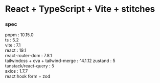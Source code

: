 # React + TypeScript + Vite + stitches

### spec

pnpm : 10.15.0  
ts : 5.2  
vite : 7.1  
react : 19.1  
react-router-dom : 7.8.1  
tailwindcss + cva + tailwind-merge : ^4.1.12
zustand : 5  
tanstack/react-query : 5  
axios : 1.7.7  
react hook form + zod
